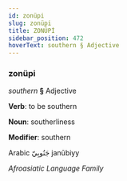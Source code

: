 ```yaml
---
id: zonüpi
slug: zonüpi
title: ZONÜPİ
sidebar_position: 472
hoverText: southern § Adjective
---
```


### zonüpi

*southern* **§** Adjective

**Verb**: to be southern

**Noun**: southerliness

**Modifier**: southern

Arabic جَنُوبِيّ janūbiyy 

*Afroasiatic Language Family*